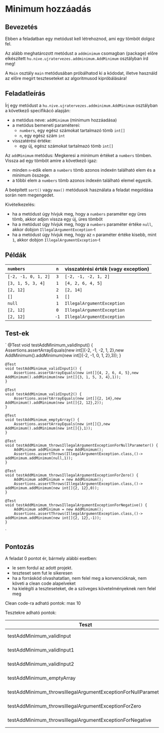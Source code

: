 # Minimum hozzáadás
## Bevezetés
Ebben a feladatban egy metódust kell létrehoznod, ami egy tömböt dolgoz fel.

Az alább meghatározott metódust a `addminimum` csomagban (package) előre elkészített `hu.nive.ujratervezes.addminimum.AddMinimum` osztályban írd meg!

A `Main` osztály `main` metódusában próbálhatod ki a kódodat, illetve használd
az előre megírt teszteseteket az algoritmusod kipróbálására!

## Feladatleírás

Írj egy metódust a `hu.nive.ujratervezes.addminimum.AddMinimum` osztályban a következő specifikácó alapján:

- a metódus neve: `addMinimum` (minimum hozzáadása)
- a metódus bemeneti paraméterei:
    - `numbers`, egy egész számokat tartalmazó tömb `int[]`
    - `n`, egy egész szám `int`
- visszatérési értéke:
  - egy új, egész számokat tartalmazó tömb `int[]`

Az `addMinimum` metódus:
Megkeresi a minimum értéket a `numbers` tömben. Vissza ad egy tömböt amire a következő igaz:
- minden `n`-edik elem a `numbers` tömb azonos indexén található elem és a minimum összege.
- a többi elem a `numbers` tömb azonos indexén található elemel egyezik.

A beépített `sort()` vagy `max()` metódusok használata a feladat megoldása során nem megengedet.

Kivételkezelés:

- ha a metódust úgy hívjuk meg, hogy a `numbers` paraméter egy üres tömb, akkor
  adjon vissza egy új, üres tömböt
- ha a metódust úgy hívjuk meg, hogy a `numbers` paraméter értéke `null`, akkor
  dobjon `IllegalArgumentException`-t
- ha a metódust úgy hívjuk meg, hogy az `n` paraméter értéke kisebb, mint `1`,
  akkor dobjon `IllegalArgumentException`-t
  
## Példák

| `numbers`             | `n`  | visszatérési érték (vagy exception) |
| :-------------------- | :--: | :---------------------------------- |
| `[-2, -1, 0, 1, 2]`   | `3`  | `[-2, -1, -2, 1, 2]`                |
| `[3, 1, 5, 3, 4]`     | `1`  | `[4, 2, 6, 4, 5]`                   |
| `[2, 12]`             | `2`  | `[2, 14]`                           |
| `[]`                  | `1`  | `[]`                                |
| `null`                | `1`  | `IllegalArgumentException`          |
| `[2, 12]`             | `0`  | `IllegalArgumentException`          |
| `[2, 12]`             | `-1` | `IllegalArgumentException`          |

## Test-ek
`
    @Test
    void testAddMinimum_validInput() {
        Assertions.assertArrayEquals(new int[]{-2, -1, -2, 1, 2},new AddMinimum().addMinimum(new int[]{-2, -1, 0, 1, 2},3));
    }

    @Test
    void testAddMinimum_validInput1() {
        Assertions.assertArrayEquals(new int[]{4, 2, 6, 4, 5},new AddMinimum().addMinimum(new int[]{3, 1, 5, 3, 4},1));
    }

    @Test
    void testAddMinimum_validInput2() {
        Assertions.assertArrayEquals(new int[]{2, 14},new AddMinimum().addMinimum(new int[]{2, 12},2));
    }

    @Test
    void testAddMinimum_emptyArray() {
        Assertions.assertArrayEquals(new int[]{},new AddMinimum().addMinimum(new int[]{},1));
    }

    @Test
    void testAddMinimum_throwsIllegalArgumentExceptionForNullParameter() {
        AddMinimum addMinimum = new AddMinimum();
        Assertions.assertThrows(IllegalArgumentException.class,()-> addMinimum.addMinimum(null,1));
    }

    @Test
    void testAddMinimum_throwsIllegalArgumentExceptionForZero() {
        AddMinimum addMinimum = new AddMinimum();
        Assertions.assertThrows(IllegalArgumentException.class,()-> addMinimum.addMinimum(new int[]{2, 12},0));
    }

    @Test
    void testAddMinimum_throwsIllegalArgumentExceptionForNegative() {
        AddMinimum addMinimum = new AddMinimum();
        Assertions.assertThrows(IllegalArgumentException.class,()-> addMinimum.addMinimum(new int[]{2, 12},-1));
    }
`

## Pontozás
A feladat 0 pontot ér, bármely alábbi esetben:
- le sem fordul az adott projekt.
- teszteset sem fut le sikeresen
- ha a forráskód olvashatatlan, nem felel meg a konvencióknak, nem követi a clean code alapelveket
- ha kielégíti a teszteseteket, de a szöveges követelményeknek nem felel meg

Clean code-ra adható pontok: max 10

Tesztekre adható pontok:

| Teszt | Pont |
--- | ---- 
|testAddMinimum_validInput                                          | 1 pont |
|testAddMinimum_validInput1                                         | 1 pont |
|testAddMinimum_validInput2                                         | 1 pont |
|testAddMinimum_emptyArray                                          | 1 pont |
|testAddMinimum_throwsIllegalArgumentExceptionForNullParameter      | 2 pont |
|testAddMinimum_throwsIllegalArgumentExceptionForZero               | 2 pont |
|testAddMinimum_throwsIllegalArgumentExceptionForNegative           | 2 pont |

